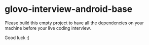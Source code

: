 # glovo-interview-android-base

Please build this empty project to have all the dependencies on your machine before your live coding interview.

Good luck :)